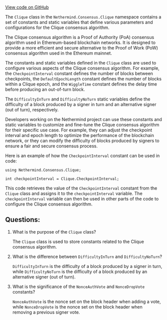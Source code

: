 [View code on GitHub](https://github.com/nethermindeth/nethermind/Nethermind.Consensus.Clique/Clique.cs)

The `Clique` class in the `Nethermind.Consensus.Clique` namespace contains a set of constants and static variables that define various parameters and configurations for the Clique consensus algorithm. 

The Clique consensus algorithm is a Proof of Authority (PoA) consensus algorithm used in Ethereum-based blockchain networks. It is designed to provide a more efficient and secure alternative to the Proof of Work (PoW) consensus algorithm used in the Ethereum mainnet. 

The constants and static variables defined in the `Clique` class are used to configure various aspects of the Clique consensus algorithm. For example, the `CheckpointInterval` constant defines the number of blocks between checkpoints, the `DefaultEpochLength` constant defines the number of blocks within a Clique epoch, and the `WiggleTime` constant defines the delay time before producing an out-of-turn block. 

The `DifficultyInTurn` and `DifficultyNoTurn` static variables define the difficulty of a block produced by a signer in turn and an alternative signer (out of turn), respectively. 

Developers working on the Nethermind project can use these constants and static variables to customize and fine-tune the Clique consensus algorithm for their specific use case. For example, they can adjust the checkpoint interval and epoch length to optimize the performance of the blockchain network, or they can modify the difficulty of blocks produced by signers to ensure a fair and secure consensus process. 

Here is an example of how the `CheckpointInterval` constant can be used in code:

```
using Nethermind.Consensus.Clique;

int checkpointInterval = Clique.CheckpointInterval;
```

This code retrieves the value of the `CheckpointInterval` constant from the `Clique` class and assigns it to the `checkpointInterval` variable. The `checkpointInterval` variable can then be used in other parts of the code to configure the Clique consensus algorithm.
## Questions: 
 1. What is the purpose of the `Clique` class?
    
    The `Clique` class is used to store constants related to the Clique consensus algorithm.

2. What is the difference between `DifficultyInTurn` and `DifficultyNoTurn`?
    
    `DifficultyInTurn` is the difficulty of a block produced by a signer in turn, while `DifficultyNoTurn` is the difficulty of a block produced by an alternative signer (out of turn).

3. What is the significance of the `NonceAuthVote` and `NonceDropVote` constants?
    
    `NonceAuthVote` is the nonce set on the block header when adding a vote, while `NonceDropVote` is the nonce set on the block header when removing a previous signer vote.